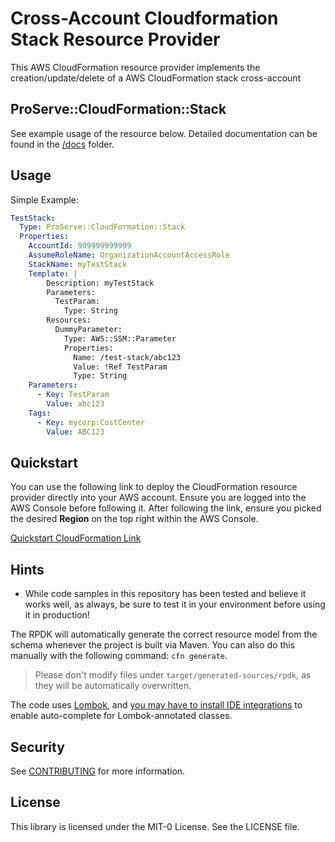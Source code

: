 # Cross-Account Cloudformation Stack Resource Provider

This AWS CloudFormation resource provider implements the creation/update/delete of a AWS CloudFormation stack cross-account

## ProServe::CloudFormation::Stack

See example usage of the resource below. Detailed documentation can be found in the [/docs](docs) folder.

## Usage

Simple Example:

```yaml
TestStack:
  Type: ProServe::CloudFormation::Stack
  Properties:
    AccountId: 999999999999
    AssumeRoleName: OrganizationAccountAccessRole
    StackName: myTestStack
    Template: |
        Description: myTestStack
        Parameters:
          TestParam:
            Type: String
        Resources:
          DummyParameter:
            Type: AWS::SSM::Parameter
            Properties:
              Name: /test-stack/abc123
              Value: !Ref TestParam
              Type: String
    Parameters:
      - Key: TestParam
        Value: abc123
    Tags:
      - Key: mycorp:CostCenter
        Value: ABC123
```

## Quickstart

You can use the following link to deploy the CloudFormation resource provider directly into your AWS account. Ensure you are logged into the AWS Console before following it.
After following the link, ensure you picked the desired **Region** on the top right within the AWS Console.

[Quickstart CloudFormation Link](https://console.aws.amazon.com/cloudformation/home?region=eu-central-1#/stacks/new?templateURL=https:%2F%2Fs3.amazonaws.com%2Fcurlim%2Frelease%2Faws-cloudformation-stack-resource%2Fcfn-provider-registration.yaml)

## Hints

* While code samples in this repository has been tested and believe it works well, as always, be sure to test it in your environment before using it in production!

The RPDK will automatically generate the correct resource model from the schema whenever the project is built via Maven. You can also do this manually with the following command: `cfn generate`.

> Please don't modify files under `target/generated-sources/rpdk`, as they will be automatically overwritten.

The code uses [Lombok](https://projectlombok.org/), and [you may have to install IDE integrations](https://projectlombok.org/setup/overview) to enable auto-complete for Lombok-annotated classes.

## Security

See [CONTRIBUTING](CONTRIBUTING.md#security-issue-notifications) for more information.

## License

This library is licensed under the MIT-0 License. See the LICENSE file.

